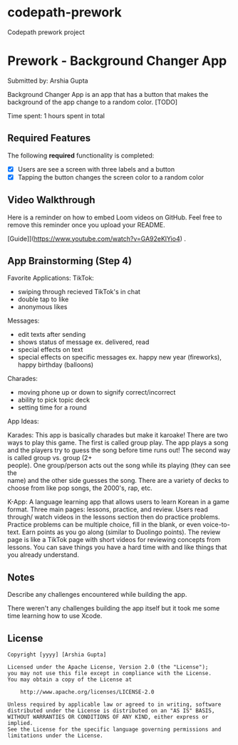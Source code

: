 # codepath-prework
Codepath prework project

# Prework - Background Changer App

Submitted by: Arshia Gupta

Background Changer App is an app that has a button that makes the background of the app change to a random color. [TODO]

Time spent: 1 hours spent in total

## Required Features

The following **required** functionality is completed:

- [X] Users are see a screen with three labels and a button
- [X] Tapping the button changes the screen color to a random color
 
## Video Walkthrough

Here is a reminder on how to embed Loom videos on GitHub. Feel free to remove this reminder once you upload your README. 

[Guide]](https://www.youtube.com/watch?v=GA92eKlYio4) .

## App Brainstorming (Step 4)

Favorite Applications:
TikTok:
- swiping through recieved TikTok's in chat
- double tap to like
- anonymous likes

Messages:
- edit texts after sending
- shows status of message ex. delivered, read
- special effects on text
- special effects on specific messages ex. happy new year (fireworks), happy birthday (balloons)

Charades: 
- moving phone up or down to signify correct/incorrect
- ability to pick topic deck 
- setting time for a round

App Ideas:

Karades:
This app is basically charades but make it karoake! There are two ways to play this 
game. The first is called group play. The app plays a song and the players try to 
guess the song before time runs out! The second way is called group vs. group (2+   
people). One group/person acts out the song while its playing (they can see the  
name) and the other side guesses the song. There are a variety of decks to choose 
from like pop songs, the 2000's, rap, etc. 

K-App:
A language learning app that allows users to learn Korean in a game format. Three main pages: lessons, practice, and review. Users read through/ watch videos in the lessons section then do practice problems. Practice problems can be multiple choice, fill in the blank, or even voice-to-text. Earn points as you go along (similar to Duolingo points). The review page is like a TikTok page with short videos for reviewing concepts from lessons. You can save things you have a hard time with and like things that you already understand. 


## Notes

Describe any challenges encountered while building the app.

There weren't any challenges building the app itself but it took me some time learning how to use Xcode. 

## License

    Copyright [yyyy] [Arshia Gupta]

    Licensed under the Apache License, Version 2.0 (the "License");
    you may not use this file except in compliance with the License.
    You may obtain a copy of the License at

        http://www.apache.org/licenses/LICENSE-2.0

    Unless required by applicable law or agreed to in writing, software
    distributed under the License is distributed on an "AS IS" BASIS,
    WITHOUT WARRANTIES OR CONDITIONS OF ANY KIND, either express or implied.
    See the License for the specific language governing permissions and
    limitations under the License.
